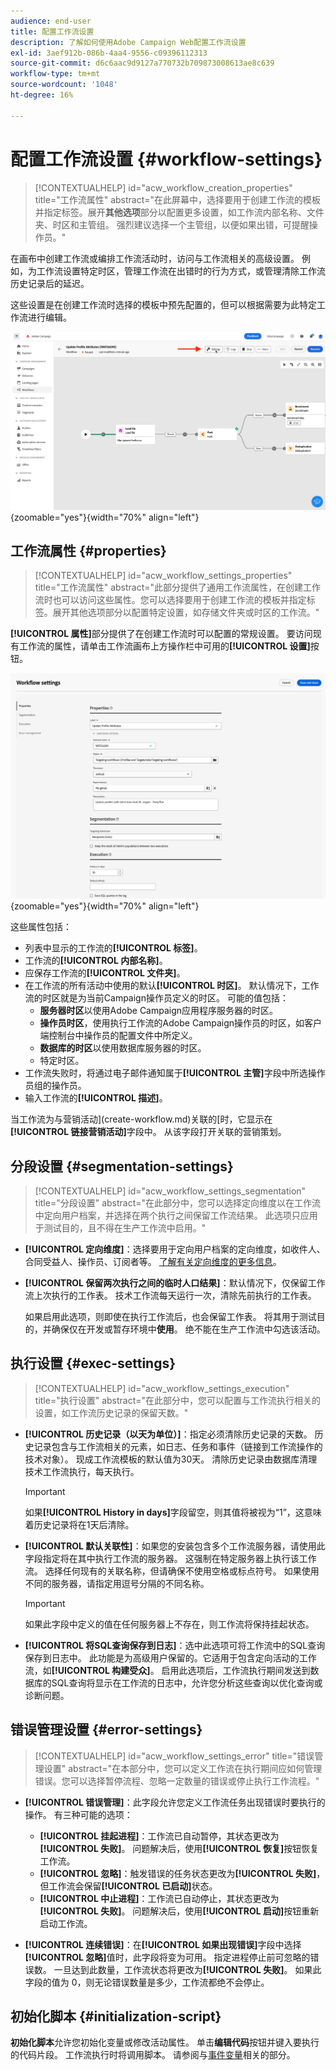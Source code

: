 ```yaml
---
audience: end-user
title: 配置工作流设置
description: 了解如何使用Adobe Campaign Web配置工作流设置
exl-id: 3aef912b-086b-4aa4-9556-c09396112313
source-git-commit: d6c6aac9d9127a770732b709873008613ae8c639
workflow-type: tm+mt
source-wordcount: '1048'
ht-degree: 16%

---
```


# 配置工作流设置 {#workflow-settings}

>[!CONTEXTUALHELP]
>id="acw_workflow_creation_properties"
>title="工作流属性"
>abstract="在此屏幕中，选择要用于创建工作流的模板并指定标签。展开&#x200B;**其他选项**&#x200B;部分以配置更多设置，如工作流内部名称、文件夹、时区和主管组。 强烈建议选择一个主管组，以便如果出错，可提醒操作员。"

在画布中创建工作流或编排工作流活动时，访问与工作流相关的高级设置。 例如，为工作流设置特定时区，管理工作流在出错时的行为方式，或管理清除工作流历史记录后的延迟。

这些设置是在创建工作流时选择的模板中预先配置的，但可以根据需要为此特定工作流进行编辑。

![工作流设置按钮界面](assets/workflow-settings-button.png){zoomable="yes"}{width="70%" align="left"}

## 工作流属性 {#properties}

>[!CONTEXTUALHELP]
>id="acw_workflow_settings_properties"
>title="工作流属性"
>abstract="此部分提供了通用工作流属性，在创建工作流时也可以访问这些属性。您可以选择要用于创建工作流的模板并指定标签。展开其他选项部分以配置特定设置，如存储文件夹或时区的工作流。"

**[!UICONTROL 属性]**&#x200B;部分提供了在创建工作流时可以配置的常规设置。 要访问现有工作流的属性，请单击工作流画布上方操作栏中可用的&#x200B;**[!UICONTROL 设置]**&#x200B;按钮。

![工作流设置界面](assets/workflow-settings.png){zoomable="yes"}{width="70%" align="left"}

这些属性包括：

* 列表中显示的工作流的&#x200B;**[!UICONTROL 标签]**。
* 工作流的&#x200B;**[!UICONTROL 内部名称]**。
* 应保存工作流的&#x200B;**[!UICONTROL 文件夹]**。
* 在工作流的所有活动中使用的默认&#x200B;**[!UICONTROL 时区]**。 默认情况下，工作流的时区就是为当前Campaign操作员定义的时区。
可能的值包括：
   * **服务器时区**&#x200B;以使用Adobe Campaign应用程序服务器的时区。
   * **操作员时区**，使用执行工作流的Adobe Campaign操作员的时区，如客户端控制台中操作员的配置文件中所定义。
   * **数据库的时区**&#x200B;以使用数据库服务器的时区。
   * 特定时区。
* 工作流失败时，将通过电子邮件通知属于&#x200B;**[!UICONTROL 主管]**&#x200B;字段中所选操作员组的操作员。
* 输入工作流的&#x200B;**[!UICONTROL 描述]**。

当工作流为与营销活动](create-workflow.md)关联的[时，它显示在&#x200B;**[!UICONTROL 链接营销活动]**&#x200B;字段中。 从该字段打开关联的营销策划。

## 分段设置 {#segmentation-settings}

>[!CONTEXTUALHELP]
>id="acw_workflow_settings_segmentation"
>title="分段设置"
>abstract="在此部分中，您可以选择定向维度以在工作流中定向用户档案，并选择在两个执行之间保留工作流结果。 此选项只应用于测试目的，且不得在生产工作流中启用。"

* **[!UICONTROL 定向维度]**：选择要用于定向用户档案的定向维度，如收件人、合同受益人、操作员、订阅者等。 [了解有关定向维度的更多信息](../audience/targeting-dimensions.md)。

* **[!UICONTROL 保留两次执行之间的临时人口结果]**：默认情况下，仅保留工作流上次执行的工作表。 技术工作流每天运行一次，清除先前执行的工作表。

  如果启用此选项，则即使在执行工作流后，也会保留工作表。 将其用于测试目的，并确保仅在开发或暂存环境中&#x200B;**使用**。 绝不能在生产工作流中勾选该活动。

## 执行设置 {#exec-settings}

>[!CONTEXTUALHELP]
>id="acw_workflow_settings_execution"
>title="执行设置"
>abstract="在此部分中，您可以配置与工作流执行相关的设置，如工作流历史记录的保留天数。"

* **[!UICONTROL 历史记录（以天为单位）]**：指定必须清除历史记录的天数。 历史记录包含与工作流相关的元素，如日志、任务和事件（链接到工作流操作的技术对象）。 现成工作流模板的默认值为30天。 清除历史记录由数据库清理技术工作流执行，每天执行。

  >[!IMPORTANT]
  >
  >如果&#x200B;**[!UICONTROL History in days]**&#x200B;字段留空，则其值将被视为“1”，这意味着历史记录将在1天后清除。

* **[!UICONTROL 默认关联性]**：如果您的安装包含多个工作流服务器，请使用此字段指定将在其中执行工作流的服务器。 这强制在特定服务器上执行该工作流。 选择任何现有的关联名称，但请确保不使用空格或标点符号。 如果使用不同的服务器，请指定用逗号分隔的不同名称。

  >[!IMPORTANT]
  >
  >如果此字段中定义的值在任何服务器上不存在，则工作流将保持挂起状态。

* **[!UICONTROL 将SQL查询保存到日志]**：选中此选项可将工作流中的SQL查询保存到日志中。 此功能是为高级用户保留的。它适用于包含定向活动的工作流，如&#x200B;**[!UICONTROL 构建受众]**。 启用此选项后，工作流执行期间发送到数据库的SQL查询将显示在工作流的日志中，允许您分析这些查询以优化查询或诊断问题。

## 错误管理设置 {#error-settings}

>[!CONTEXTUALHELP]
>id="acw_workflow_settings_error"
>title="错误管理设置"
>abstract="在本部分中，您可以定义工作流在执行期间应如何管理错误。您可以选择暂停流程、忽略一定数量的错误或停止执行工作流程。"

* **[!UICONTROL 错误管理]**：此字段允许您定义工作流任务出现错误时要执行的操作。 有三种可能的选项：

   * **[!UICONTROL 挂起进程]**：工作流已自动暂停，其状态更改为&#x200B;**[!UICONTROL 失败]**。 问题解决后，使用&#x200B;**[!UICONTROL 恢复]**&#x200B;按钮恢复工作流。
   * **[!UICONTROL 忽略]**：触发错误的任务状态更改为&#x200B;**[!UICONTROL 失败]**，但工作流会保留&#x200B;**[!UICONTROL 已启动]**&#x200B;状态。<!-- TO ADD ONCE SCHEDULER IS AVAILABLE This configuration is relevant for recurring tasks: if the branch includes a scheduler, it will start normally next time the workflow is executed.-->
   * **[!UICONTROL 中止进程]**：工作流已自动停止，其状态更改为&#x200B;**[!UICONTROL 失败]**。 问题解决后，使用&#x200B;**[!UICONTROL 启动]**&#x200B;按钮重新启动工作流。

* **[!UICONTROL 连续错误]**：在&#x200B;**[!UICONTROL 如果出现错误]**&#x200B;字段中选择&#x200B;**[!UICONTROL 忽略]**&#x200B;值时，此字段将变为可用。 指定进程停止前可忽略的错误数。 一旦达到此数量，工作流状态将更改为&#x200B;**[!UICONTROL 失败]**。 如果此字段的值为 0，则无论错误数量是多少，工作流都绝不会停止。

## 初始化脚本 {#initialization-script}

**初始化脚本**&#x200B;允许您初始化变量或修改活动属性。 单击&#x200B;**编辑代码**&#x200B;按钮并键入要执行的代码片段。 工作流执行时将调用脚本。 请参阅与[事件变量](../workflows/event-variables.md)相关的部分。